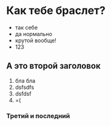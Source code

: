 # Как тебе браслет?
* так себе
* да нормально
* крутой вообще!
* 123
## А это второй заголовок
1. бла бла
2. dsfsdfs
3. dsfdsf
4. =(
### Третий и последний
